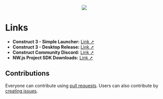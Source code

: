 ﻿<p align="center"><img src="https://raw.githubusercontent.com/TheRealDannyyy/Construct-3-Desktop-Simple-Launcher/master/Distribution/headernew3.png"></p>

# Links
- <b>Construct 3 - Simple Launcher:</b> <a href="https://www.construct.net/en/forum/construct-3/general-discussion-7/construct-desktop-simple-139502">Link ➚</a>
- <b>Construct 3 - Desktop Release:</b> <a href="https://www.construct.net/en/forum/construct-3/general-discussion-7/construct-desktop-build-beta-131317">Link ➚</a>
- <b>Construct Community Discord:</b> <a href="https://discord.gg/dZDU7Re">Link ➚</a>
- <b>NW.js Project SDK Downloads:</b> <a href="https://nwjs.io/downloads/">Link ➚</a>

## Contributions
Everyone can contribute using <a href="https://github.com/TheRealDannyyy/Construct-3-Desktop-Simple-Launcher/pulls">pull requests</a>. Users can also contribute by <a href="https://github.com/TheRealDannyyy/Construct-3-Desktop-Simple-Launcher/issues">creating issues</a>.

